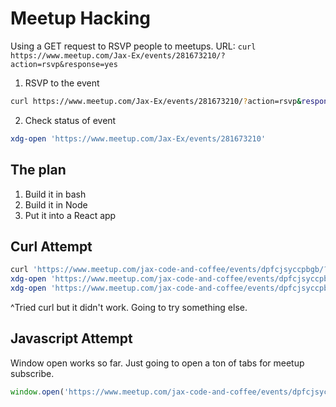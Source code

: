 # Meetup Hacking

Using a GET request to RSVP people to meetups.
URL: `curl https://www.meetup.com/Jax-Ex/events/281673210/?action=rsvp&response=yes`
1) RSVP to the event
```bash
curl https://www.meetup.com/Jax-Ex/events/281673210/?action=rsvp&response=no
```
2) Check status of event
```bash
xdg-open 'https://www.meetup.com/Jax-Ex/events/281673210'
```

## The plan
1. Build it in bash
2. Build it in Node
3. Put it into a React app

## Curl Attempt
<!-- dpfcjsyccpbgb -->
```bash
curl 'https://www.meetup.com/jax-code-and-coffee/events/dpfcjsyccpbgb/?action=rsvp&response=yes'
xdg-open 'https://www.meetup.com/jax-code-and-coffee/events/dpfcjsyccpbgb/'
xdg-open 'https://www.meetup.com/jax-code-and-coffee/events/dpfcjsyccpbgb/?action=rsvp&response=yes'
```

^Tried curl but it didn't work. Going to try something else.

## Javascript Attempt
Window open works so far. Just going to open a ton of tabs for meetup subscribe.
```javascript
window.open('https://www.meetup.com/jax-code-and-coffee/events/dpfcjsyccpbgb/?action=rsvp&response=no','_newtab');
```